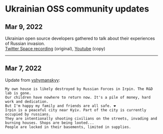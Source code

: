 # Ukrainian OSS community updates

## Mar 9, 2022
Ukrainian open source developers gathered to talk about their experiences of Russian invasion.  
[Twitter Space recording](https://twitter.com/denysdovhan/status/1501486563842211843) (original), [Youtube](https://www.youtube.com/watch?v=LeG09zu_p_g) (copy)

---

## Mar 7, 2022
Update from [vshymanskyy](https://twitter.com/vshymanskyy/status/1501132484062425089):
```
My own house is likely destroyed by Russian Forces in Irpin. The R&D lab is gone.
Our children have nowhere to return now. It's a pile of money, hard work and dedication.  
But I'm happy my family and friends are all safe. ❤️  
Irpin is a peaceful city near Kyiv. Part of the city is currently occupied by russians.
They are intentionally shooting civilians on the streets, invading and burning houses. Shops are being looted...
People are locked in their basements, limited in supplies.
```
